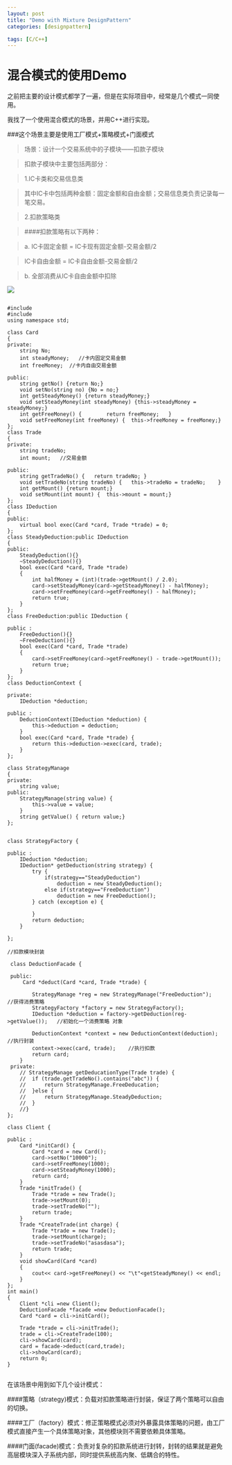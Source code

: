 ```yaml
---
layout: post
title: "Demo with Mixture DesignPattern"
categories: [designpattern]

tags: [C/C++]
---
```

混合模式的使用Demo
====================
之前把主要的设计模式都学了一遍，但是在实际项目中，经常是几个模式一同使用。

我找了一个使用混合模式的场景，并用C++进行实现。

###这个场景主要是使用工厂模式+策略模式+门面模式

> 场景：设计一个交易系统中的子模块——扣款子模块

> 扣款子模块中主要包括两部分：

> 1.IC卡类和交易信息类

> 其中IC卡中包括两种金额：固定金额和自由金额；交易信息类负责记录每一笔交易。

> 2.扣款策略类

> ####扣款策略有以下两种：

> a. IC卡固定金额 = IC卡现有固定金额-交易金额/2

> IC卡自由金额 = IC卡自由金额-交易金额/2

> b. 全部消费从IC卡自由金额中扣除

![](/assets/pic/mixturePattern.png)

<pre><code>
#include <iostream>
#include <string>
using namespace std;

class Card 
{    
private:
	string No;
	int steadyMoney;   //卡内固定交易金额
	int freeMoney;  //卡内自由交易金额
	
public:
	string getNo() {return No;}
	void setNo(string no) {No = no;}
	int getSteadyMoney() {return steadyMoney;}
	void setSteadyMoney(int steadyMoney) {this->steadyMoney = steadyMoney;}
	int getFreeMoney() {		return freeMoney;	}
	void setFreeMoney(int freeMoney) {	this->freeMoney = freeMoney;}
};
class Trade 
{	
private:
	string tradeNo;
	int mount;   //交易金额
	
public: 
	string getTradeNo() {	return tradeNo;	}
	void setTradeNo(string tradeNo) {	this->tradeNo = tradeNo;	}
	int getMount() {return mount;}
	void setMount(int mount) {	this->mount = mount;}	
};
class IDeduction
{
public:
	virtual bool exec(Card *card, Trade *trade) = 0;
};
class SteadyDeduction:public IDeduction 
{
public:
	SteadyDeduction(){}
	~SteadyDeduction(){}
	bool exec(Card *card, Trade *trade) 
	{
		int halfMoney = (int)(trade->getMount() / 2.0);
		card->setSteadyMoney(card->getSteadyMoney() - halfMoney);
		card->setFreeMoney(card->getFreeMoney() - halfMoney);
		return true;
	}
};
class FreeDeduction:public IDeduction {

public :
	FreeDeduction(){}
	~FreeDeduction(){}
	bool exec(Card *card, Trade *trade) 
	{
		card->setFreeMoney(card->getFreeMoney() - trade->getMount());
		return true;
	}
};
class DeductionContext {
	
private:
	IDeduction *deduction;

public :
	DeductionContext(IDeduction *deduction) {
		this->deduction = deduction;
	}
	bool exec(Card *card, Trade *trade) {
		return this->deduction->exec(card, trade);
	}	
};

class StrategyManage 
{
private:	
	string value;
public:
	StrategyManage(string value) {
		this->value = value;
	}
	string getValue() {	return value;}
};


class StrategyFactory {
	
public :
	IDeduction *deduction;
	IDeduction* getDeduction(string strategy) {		
		try {
			if(strategy=="SteadyDeduction")
				deduction = new SteadyDeduction();
			else if(strategy=="FreeDeduction")
				deduction = new FreeDeduction();
		} catch (exception e) {
			
		}
		return deduction;
	}

};

//扣款模块封装

 class DeductionFacade {
	
 public:
	 Card *deduct(Card *card, Trade *trade) {
		
		StrategyManage *reg = new StrategyManage("FreeDeduction");    //获得消费策略
		StrategyFactory *factory = new StrategyFactory();
		IDeduction *deduction = factory->getDeduction(reg->getValue());   //初始化一个消费策略 对象
		
		DeductionContext *context = new DeductionContext(deduction);    //执行封装		
		context->exec(card, trade);    //执行扣款		
		return card;		
	}	
 private:
	// StrategyManage getDeducationType(Trade trade) {
	//	if (trade.getTradeNo().contains("abc")) {
	//		return StrategyManage.FreeDeducation;
	//	}else {
	//		return StrategyManage.SteadyDeduction;
	//	}
	//}
};

class Client {	
	
public :
	Card *initCard() {
		Card *card = new Card();
		card->setNo("10000");
		card->setFreeMoney(1000);
		card->setSteadyMoney(1000);
		return card;
	}
	Trade *initTrade() {
		Trade *trade = new Trade();
		trade->setMount(0);
		trade->setTradeNo("");
		return trade;
	}
	Trade *CreateTrade(int charge) {
		Trade *trade = new Trade();
		trade->setMount(charge);
		trade->setTradeNo("asasdasa");
		return trade;
	}
	void showCard(Card *card)
	{
		cout<< card->getFreeMoney() << "\t"<<card->getSteadyMoney() << endl;
	}
};
int main()
{
	Client *cli =new Client();
	DeductionFacade *facade =new DeductionFacade();
	Card *card = cli->initCard();
	
	Trade *trade = cli->initTrade();
	trade = cli->CreateTrade(100);
	cli->showCard(card);
	card = facade->deduct(card,trade);
	cli->showCard(card);
	return 0;
}

</code></pre>

在该场景中用到如下几个设计模式：

####策略（strategy)模式：负载对扣款策略进行封装，保证了两个策略可以自由的切换。

####工厂（factory）模式：修正策略模式必须对外暴露具体策略的问题，由工厂模式直接产生一个具体策略对象，其他模块则不需要依赖具体策略。

####门面(facade)模式：负责对复杂的扣款系统进行封转，封转的结果就是避免高层模块深入子系统内部，同时提供系统高内聚、低耦合的特性。
